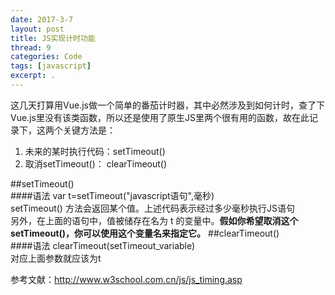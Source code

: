 ```yaml
---
date: 2017-3-7
layout: post
title: JS实现计时功能
thread: 9
categories: Code
tags: [javascript]
excerpt: .
---
```


这几天打算用Vue.js做一个简单的番茄计时器，其中必然涉及到如何计时，查了下Vue.js里没有该类函数，所以还是使用了原生JS里两个很有用的函数，故在此记录下，这两个关键方法是：   

1. 未来的某时执行代码：setTimeout()     
2. 取消setTimeout()： clearTimeout()     


##setTimeout()  
####语法
    var t=setTimeout("javascript语句",毫秒)   
    setTimeout() 方法会返回某个值。上述代码表示经过多少毫秒执行JS语句    
    另外，在上面的语句中，值被储存在名为 t 的变量中。**假如你希望取消这个 setTimeout()，你可以使用这个变量名来指定它。**
##clearTimeout()   
####语法
    clearTimeout(setTimeout_variable)   
    对应上面参数就应该为t

参考文献：http://www.w3school.com.cn/js/js_timing.asp
